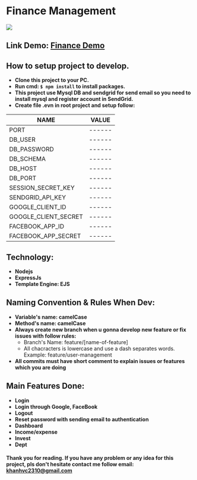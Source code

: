 # Finance Management
![](https://www.financederivative.com/wp-content/uploads/2019/01/image-from-rawpixel-id-497090-jpeg.jpg)
## Link Demo: [Finance Demo](http://finance.khanhvancong.com/)
## How to setup project to develop.
- __Clone this project to your PC.__
- __Run cmd: ```$ npm install``` to install packages.__
- __This project use Mysql DB and sendgrid for send email so you need to install mysql and register account in SendGrid.__
- __Create file .evn in root project and setup follow:__

| NAME | VALUE |
| ---- | ----- |
| PORT | ------ |
| DB_USER | ------ |
| DB_PASSWORD | ------ |
| DB_SCHEMA | ------ |
| DB_HOST | ------ |
| DB_PORT | ------ |
| SESSION_SECRET_KEY | ------ |
| SENDGRID_API_KEY | ------ |
| GOOGLE_CLIENT_ID | ------ |
| GOOGLE_CLIENT_SECRET | ------ |
| FACEBOOK_APP_ID | ------ |
| FACEBOOK_APP_SECRET | ------ |

## Technology:
- __Nodejs__
- __ExpressJs__
- __Template Engine: EJS__
## Naming Convention & Rules When Dev:
- __Variable's name: camelCase__
- __Method's name: camelCase__
- __Always create new branch when u gonna develop new feature or fix issues with follow rules:__ 
  * Branch's Name: feature/[name-of-feature]
  * All chacracters is lowercase and use a dash separates words. Example: feature/user-management
 - __All commits must have short comment to explain issues or features which you are doing__
## Main Features Done:
- __Login__
- __Login through Google, FaceBook__
- __Logout__
- __Reset password with sending email to authentication__
- __Dashboard__
- __Income/expense__
- __Invest__
- __Dept__

#### Thank you for reading. If you have any problem or any idea for this project, pls don't hesitate contact me follow email: khanhvc2310@gmail.com
